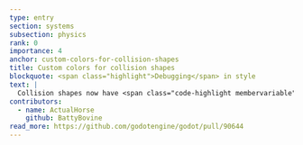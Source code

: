 ```yaml
---
type: entry
section: systems
subsection: physics
rank: 0
importance: 4
anchor: custom-colors-for-collision-shapes
title: Custom colors for collision shapes
blockquote: <span class="highlight">Debugging</span> in style
text: |
  Collision shapes now have <span class="code-highlight membervariable">debug_color</span> and <span class="code-highlight membervariable">debug_fill</span> properties for you to customize in the editor. If "Visible Collision Shapes" is enabled in the debug menu, you can even change these at runtime.
contributors:
  - name: ActualHorse
    github: BattyBovine
read_more: https://github.com/godotengine/godot/pull/90644
---
```


